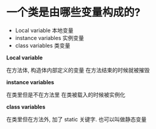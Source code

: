# 一个类是由哪些变量构成的?

* Local variable 本地变量
* instance variables 实例变量
* class variables 类变量

**Local variable**

在方法体, 构造体内部定义的变量
在方法结束的时候就被摧毁

**instance variables**

在类里但是不在方法里
在类被载入的时候被实例化

**class variables**

在类里但在方法外,
加了 static 关键字.
也可以叫做静态变量
